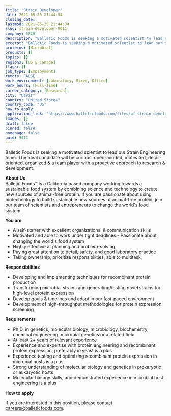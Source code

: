 ```yaml
---
title: "Strain Developer"
date: 2021-05-25 21:44:34
closing_date: 
lastmod: 2021-05-25 21:44:34
slug: strain-developer-9011
company: 5825
description: "Balletic Foods is seeking a motivated scientist to lead our Strain Engineering team. The ideal candidate will be curious, open-minded, motivated, detail-oriented, organized & a team player with a proactive approach to research & development."
excerpt: "Balletic Foods is seeking a motivated scientist to lead our Strain Engineering team. The ideal candidate will be curious, open-minded, motivated, detail-oriented, organized & a team player with a proactive approach to research & development."
proteins: [Microbial]
products: []
topics: []
regions: [US & Canada]
flags: []
job_type: [Employment]
remote: FALSE
work_environment: [Laboratory, Mixed, Office]
work_hours: [Full-Time]
career_category: [Research]
city: "Davis"
country: "United States"
country_code: "US"
how_to_apply: 
application_link: "https://www.balleticfoods.com/files/bf_strain_developer.pdf"
images: []
draft: false
pinned: false
homepage: false
uuid: 9011
---
```

Balletic Foods is seeking a motivated scientist to lead our Strain
Engineering team. The ideal candidate will be curious, open-minded,
motivated, detail-oriented, organized & a team player with a proactive
approach to research & development.

**About Us**\
Balletic Foods™ is a California based company working towards a
sustainable food system by combining science and technology to create
new sources of animal-free protein. If you are passionate about using
biotechnology to build sustainable new sources of animal-free protein,
join our team of scientists and entrepreneurs to change the world's food
system.

**You are**

-   A self-starter with excellent organizational & communication skills
-   Motivated and able to work under tight deadlines - Passionate about
    changing the world\'s food system
-   Highly effective at planning and problem-solving
-   Paying great attention to detail, safety, and good laboratory
    practice
-   Taking ownership, prioritize responsibilities, able to multitask

**Responsibilities**

-   Developing and implementing techniques for recombinant protein
    production
-   Transforming microbial strains and generating/testing novel strains
    for high-level protein expression
-   Develop goals & timelines and adapt in our fast-paced environment
-   Development of high-throughput methodologies for protein expression
    screening

**Requirements**

-   Ph.D. in genetics, molecular biology, microbiology, biochemistry,
    chemical engineering, microbial genetics or a related field
-   At least 2+ years of relevant experience
-   Experience and expertise with protein engineering and recombinant
    protein expression, preferably in yeast is a plus
-   Experience testing and optimizing recombinant protein expression in
    microbial hosts is a plus
-   Strong understanding of molecular biology and genetics in
    prokaryotic or eukaryotic hosts
-   Molecular biology skills, and demonstrated experience in microbial
    host engineering is a plus


**How to apply**


If you are interested in this position, please contact
<careers@balleticfoods.com>.
